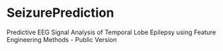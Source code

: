 # SeizurePrediction
Predictive EEG Signal Analysis of Temporal Lobe Epilepsy using Feature Engineering Methods - Public Version
